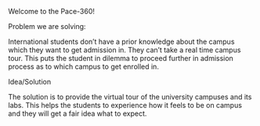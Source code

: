 Welcome to the Pace-360!

Problem we are solving:

International students don’t have a prior knowledge about the campus which they want to get admission in. They can’t take a real time campus tour. This puts the student in dilemma to proceed further in admission process as to which campus to get enrolled in.

Idea/Solution

The solution is to provide the virtual tour of the university campuses and its labs. This helps the students to experience how it feels to be on campus and they will get a fair idea what to expect.


